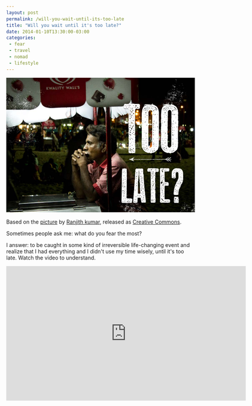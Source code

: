 ```yaml
---
layout: post
permalink: /will-you-wait-until-its-too-late
title: "Will you wait until it's too late?"
date: 2014-01-10T13:30:00-03:00
categories:
 - fear
 - travel
 - nomad
 - lifestyle
---
```

<div class="center">
  <img src="/images/too-late.jpg" height="360" width="640">
  <p>
  Based on the <a href="http://500px.com/photo/29026737">picture</a> by <a href="http://500px.com/mysticpixels">Ranjith kumar</a>, released as <a href="http://creativecommons.org/licenses/by/3.0/br/">Creative Commons</a>.
  </p>
</div>

Sometimes people ask me: what do you fear the most?

I answer: to be caught in some kind of irreversible life-changing event and realize that I had everything and I didn't use my time wisely, until it's too late. Watch the video to understand.

<div class="center">
<iframe width="640" height="360" src="http://www.youtube.com/embed/qNiyMnpy1wo?rel=0" frameborder="0" allowfullscreen></iframe>
</div>
